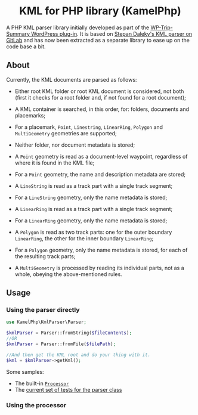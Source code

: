 <h1 align="center">KML for PHP library (KamelPhp)</h1>

A PHP KML parser library initially developed as part of the [WP-Trip-Summary WordPress plug-in](https://github.com/alexboia/WP-Trip-Summary/). 
It is based on [Stepan Daleky's KML parser on GitLab](https://gitlab.com/stepandalecky/kml-parser) and has now been extracted as a separate library to ease up on the code base a bit.

## About

Currently, the KML documents are parsed as follows:

- Either root KML folder or root KML document is considered, not both (first it checks for a root folder and, if not found for a root document);
- A KML container is searched, in this order, for: folders, documents and placemarks;
- For a placemark, `Point`, `Linestring`, `LinearRing`, `Polygon` and `MultiGeometry` geometries are supported;
- Neither folder, nor document metadata is stored;

- A `Point` geometry is read as a document-level waypoint, regardless of where it is found in the KML file;
- For a `Point` geometry, the name and description metadata are stored;

- A `LineString` is read as a track part with a single track segment;
- For a `LineString` geometry, only the name metadata is stored;

- A `LinearRing` is read as a track part with a single track segment;
- For a `LinearRing` geometry, only the name metadata is stored;

- A `Polygon` is read as two track parts: one for the outer boundary `LinearRing`, the other for the inner boundary `LinearRing`;
- For a `Polygon` geometry, only the name metadata is stored, for each of the resulting track parts;

- A `MultiGeometry` is processed by reading its individual parts, not as a whole, obeying the above-mentioned rules.

## Usage

### Using the parser directly

```PHP
use KamelPhp\KmlParser\Parser;

$kmlParser = Parser::fromString($fileContents);
//OR
$kmlParser = Parser::fromFile($filePath);

//And then get the KML root and do your thing with it.
$kml = $kmlParser->getKml();
```

Some samples:
- The built-in [`Processor`]()
- The [current set of tests for the parser class]()

### Using the processor

